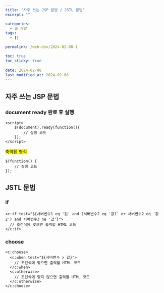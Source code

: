 ```yaml
---
title: "자주 쓰는 JSP 문법 / JSTL 문법"
excerpt: ""

categories:
  - 웹 개발
tags:
  - []

permalink: /web-dev/2024-02-08-1

toc: true
toc_sticky: true
 
date: 2024-02-08
last_modified_at: 2024-02-08
---
```


## 자주 쓰는 JSP 문법

### document ready 완료 후 실행
```
<script>
	$(document).ready(function(){
		// 실행 코드
	});
</script>
```

<mark>축약된 형식</mark>
```
$(function() {
    // 실행 코드
});
```

## JSTL 문법

### if
```
<c:if test="${서버변수1 eq '값' and (서버변수2 eq '값1' or 서버변수2 eq '값2') and 서버변수3 ne '값'}">
  // 조건식에 맞으면 출력할 HTML 코드
</c:if>
```

### choose
```
<c:choose>
  <c:when test="${서버변수 > 값}">
    // 조건식에 맞으면 출력할 HTML 코드
  </c:when>
  <c:otherwise>
    // 조건식에 맞지 않으면 출력할 HTML 코드
  </c:otherwise>
</c:choose>
```
